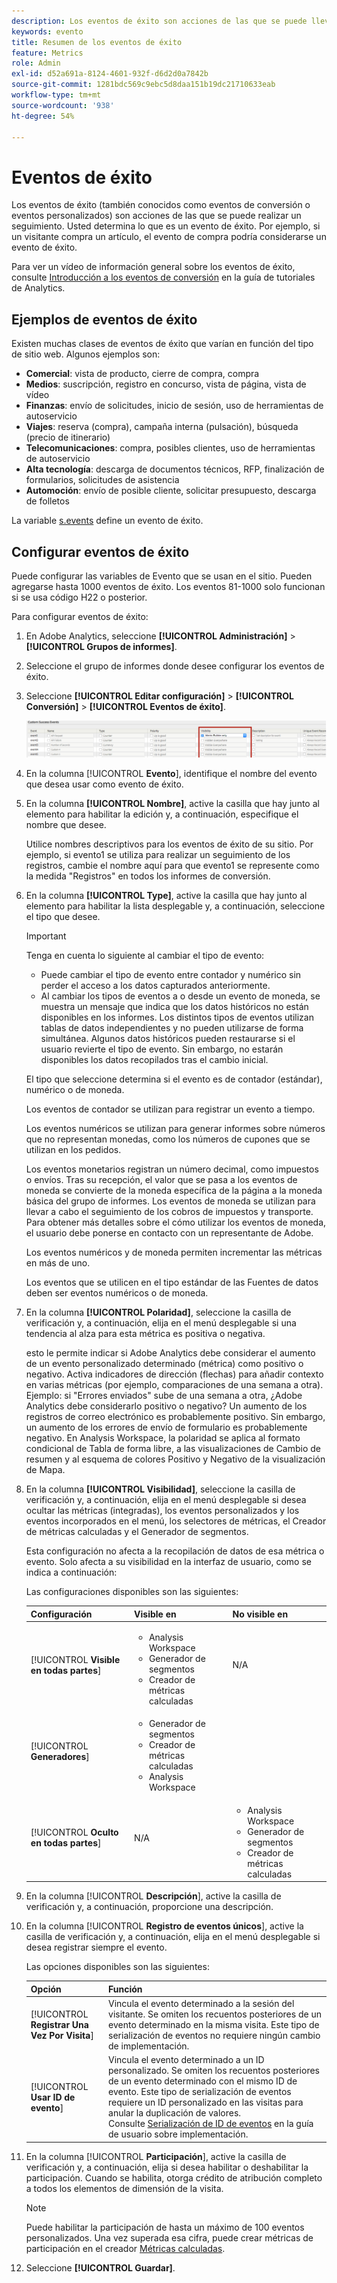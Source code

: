 ```yaml
---
description: Los eventos de éxito son acciones de las que se puede llevar un seguimiento. Usted determina lo que es un evento de éxito. Por ejemplo, si un visitante compra un artículo, el evento de compra podría considerarse un evento de éxito.
keywords: evento
title: Resumen de los eventos de éxito
feature: Metrics
role: Admin
exl-id: d52a691a-8124-4601-932f-d6d2d0a7842b
source-git-commit: 1281bdc569c9ebc5d8daa151b19dc21710633eab
workflow-type: tm+mt
source-wordcount: '938'
ht-degree: 54%

---
```


# Eventos de éxito

Los eventos de éxito (también conocidos como eventos de conversión o eventos personalizados) son acciones de las que se puede realizar un seguimiento. Usted determina lo que es un evento de éxito. Por ejemplo, si un visitante compra un artículo, el evento de compra podría considerarse un evento de éxito.

Para ver un vídeo de información general sobre los eventos de éxito, consulte [Introducción a los eventos de conversión](https://experienceleague.adobe.com/es/docs/analytics-learn/tutorials/analysis-workspace/metrics/introduction-to-conversion-events) en la guía de tutoriales de Analytics.

## Ejemplos de eventos de éxito

Existen muchas clases de eventos de éxito que varían en función del tipo de sitio web. Algunos ejemplos son:

* **Comercial**: vista de producto, cierre de compra, compra
* **Medios**: suscripción, registro en concurso, vista de página, vista de vídeo
* **Finanzas**: envío de solicitudes, inicio de sesión, uso de herramientas de autoservicio
* **Viajes**: reserva (compra), campaña interna (pulsación), búsqueda (precio de itinerario)
* **Telecomunicaciones**: compra, posibles clientes, uso de herramientas de autoservicio
* **Alta tecnología**: descarga de documentos técnicos, RFP, finalización de formularios, solicitudes de asistencia
* **Automoción**: envío de posible cliente, solicitar presupuesto, descarga de folletos

La variable [s.events](https://experienceleague.adobe.com/docs/analytics/implementation/vars/page-vars/events/event-serialization.html?lang=es) define un evento de éxito.

## Configurar eventos de éxito

Puede configurar las variables de Evento que se usan en el sitio. Pueden agregarse hasta 1000 eventos de éxito. Los eventos 81-1000 solo funcionan si se usa código H22 o posterior.

Para configurar eventos de éxito:

1. En Adobe Analytics, seleccione **[!UICONTROL Administración]** > **[!UICONTROL Grupos de informes]**.
1. Seleccione el grupo de informes donde desee configurar los eventos de éxito.
1. Seleccione **[!UICONTROL Editar configuración]** > **[!UICONTROL Conversión]** > **[!UICONTROL Eventos de éxito]**.

   ![Resultado](/help/admin/admin/c-manage-report-suites/c-edit-report-suites/conversion-var-admin/c-success-events/assets/success_event_page.png)

1. En la columna [!UICONTROL **Evento**], identifique el nombre del evento que desea usar como evento de éxito.

1. En la columna **[!UICONTROL Nombre]**, active la casilla que hay junto al elemento para habilitar la edición y, a continuación, especifique el nombre que desee.

   Utilice nombres descriptivos para los eventos de éxito de su sitio. Por ejemplo, si evento1 se utiliza para realizar un seguimiento de los registros, cambie el nombre aquí para que evento1 se represente como la medida &quot;Registros&quot; en todos los informes de conversión.

1. En la columna **[!UICONTROL Type]**, active la casilla que hay junto al elemento para habilitar la lista desplegable y, a continuación, seleccione el tipo que desee.

   >[!IMPORTANT]
   >
   >Tenga en cuenta lo siguiente al cambiar el tipo de evento:<ul><li>Puede cambiar el tipo de evento entre contador y numérico sin perder el acceso a los datos capturados anteriormente.</li><li>Al cambiar los tipos de eventos a o desde un evento de moneda, se muestra un mensaje que indica que los datos históricos no están disponibles en los informes. Los distintos tipos de eventos utilizan tablas de datos independientes y no pueden utilizarse de forma simultánea. Algunos datos históricos pueden restaurarse si el usuario revierte el tipo de evento. Sin embargo, no estarán disponibles los datos recopilados tras el cambio inicial.</li></ul>

   El tipo que seleccione determina si el evento es de contador (estándar), numérico o de moneda. <p>Los eventos de contador se utilizan para registrar un evento a tiempo.</p><p>Los eventos numéricos se utilizan para generar informes sobre números que no representan monedas, como los números de cupones que se utilizan en los pedidos.</p> <p>Los eventos monetarios registran un número decimal, como impuestos o envíos. Tras su recepción, el valor que se pasa a los eventos de moneda se convierte de la moneda específica de la página a la moneda básica del grupo de informes. Los eventos de moneda se utilizan para llevar a cabo el seguimiento de los cobros de impuestos y transporte. Para obtener más detalles sobre el cómo utilizar los eventos de moneda, el usuario debe ponerse en contacto con un representante de Adobe.<p>Los eventos numéricos y de moneda permiten incrementar las métricas en más de uno.</p><p>Los eventos que se utilicen en el tipo estándar de las Fuentes de datos deben ser eventos numéricos o de moneda.</p>

1. En la columna **[!UICONTROL Polaridad]**, seleccione la casilla de verificación y, a continuación, elija en el menú desplegable si una tendencia al alza para esta métrica es positiva o negativa.

   esto le permite indicar si Adobe Analytics debe considerar el aumento de un evento personalizado determinado (métrica) como positivo o negativo. Activa indicadores de dirección (flechas) para añadir contexto en varias métricas (por ejemplo, comparaciones de una semana a otra).  Ejemplo: si &quot;Errores enviados&quot; sube de una semana a otra, ¿Adobe Analytics debe considerarlo positivo o negativo? Un aumento de los registros de correo electrónico es probablemente positivo. Sin embargo, un aumento de los errores de envío de formulario es probablemente negativo.  En Analysis Workspace, la polaridad se aplica al formato condicional de Tabla de forma libre, a las visualizaciones de Cambio de resumen y al esquema de colores Positivo y Negativo de la visualización de Mapa.

1. En la columna **[!UICONTROL Visibilidad]**, seleccione la casilla de verificación y, a continuación, elija en el menú desplegable si desea ocultar las métricas (integradas), los eventos personalizados y los eventos incorporados en el menú, los selectores de métricas, el Creador de métricas calculadas y el Generador de segmentos.

   Esta configuración no afecta a la recopilación de datos de esa métrica o evento. Solo afecta a su visibilidad en la interfaz de usuario, como se indica a continuación:

   Las configuraciones disponibles son las siguientes:

   | Configuración | Visible en | No visible en |
   |---------|----------|---------|
   | [!UICONTROL **Visible en todas partes**] | <ul><li>Analysis Workspace</li><li>Generador de segmentos</li><li>Creador de métricas calculadas</li></ul> | N/A |
   | [!UICONTROL **Generadores**] | <ul><li>Generador de segmentos</li><li>Creador de métricas calculadas</li><li>Analysis Workspace</li></ul> |
   | [!UICONTROL **Oculto en todas partes**] | N/A | <ul><li>Analysis Workspace</li><li>Generador de segmentos</li><li>Creador de métricas calculadas</li></ul> |

1. En la columna [!UICONTROL **Descripción**], active la casilla de verificación y, a continuación, proporcione una descripción.
1. En la columna [!UICONTROL **Registro de eventos únicos**], active la casilla de verificación y, a continuación, elija en el menú desplegable si desea registrar siempre el evento.

   Las opciones disponibles son las siguientes:

   | Opción | Función |
   |---------|----------|
   | [!UICONTROL **Registrar Una Vez Por Visita**] | Vincula el evento determinado a la sesión del visitante. Se omiten los recuentos posteriores de un evento determinado en la misma visita. Este tipo de serialización de eventos no requiere ningún cambio de implementación. |
   | [!UICONTROL **Usar ID de evento**] | Vincula el evento determinado a un ID personalizado. Se omiten los recuentos posteriores de un evento determinado con el mismo ID de evento. Este tipo de serialización de eventos requiere un ID personalizado en las visitas para anular la duplicación de valores. Consulte [Serialización de ID de eventos](/help/implement/vars/page-vars/events/event-serialization.md) en la guía de usuario sobre implementación. |

1. En la columna [!UICONTROL **Participación**], active la casilla de verificación y, a continuación, elija si desea habilitar o deshabilitar la participación. Cuando se habilita, otorga crédito de atribución completo a todos los elementos de dimensión de la visita.

   >[!NOTE]
   >
   >Puede habilitar la participación de hasta un máximo de 100 eventos personalizados. Una vez superada esa cifra, puede crear métricas de participación en el creador [Métricas calculadas](/help/components/c-calcmetrics/c-workflow/cm-workflow/c-build-metrics/participation-metric.md).

1. Seleccione **[!UICONTROL Guardar]**.
